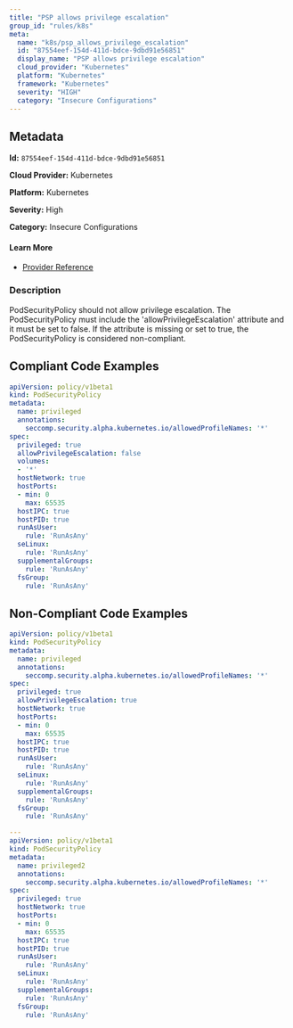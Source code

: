 ```yaml
---
title: "PSP allows privilege escalation"
group_id: "rules/k8s"
meta:
  name: "k8s/psp_allows_privilege_escalation"
  id: "87554eef-154d-411d-bdce-9dbd91e56851"
  display_name: "PSP allows privilege escalation"
  cloud_provider: "Kubernetes"
  platform: "Kubernetes"
  framework: "Kubernetes"
  severity: "HIGH"
  category: "Insecure Configurations"
---
```

## Metadata

**Id:** `87554eef-154d-411d-bdce-9dbd91e56851`

**Cloud Provider:** Kubernetes

**Platform:** Kubernetes

**Severity:** High

**Category:** Insecure Configurations

#### Learn More

 - [Provider Reference](https://kubernetes.io/docs/concepts/policy/pod-security-policy/)

### Description

 PodSecurityPolicy should not allow privilege escalation. The PodSecurityPolicy must include the 'allowPrivilegeEscalation' attribute and it must be set to false. If the attribute is missing or set to true, the PodSecurityPolicy is considered non-compliant.


## Compliant Code Examples
```yaml
apiVersion: policy/v1beta1
kind: PodSecurityPolicy
metadata:
  name: privileged
  annotations:
    seccomp.security.alpha.kubernetes.io/allowedProfileNames: '*'
spec:
  privileged: true
  allowPrivilegeEscalation: false
  volumes:
  - '*'
  hostNetwork: true
  hostPorts:
  - min: 0
    max: 65535
  hostIPC: true
  hostPID: true
  runAsUser:
    rule: 'RunAsAny'
  seLinux:
    rule: 'RunAsAny'
  supplementalGroups:
    rule: 'RunAsAny'
  fsGroup:
    rule: 'RunAsAny'
```
## Non-Compliant Code Examples
```yaml
apiVersion: policy/v1beta1
kind: PodSecurityPolicy
metadata:
  name: privileged
  annotations:
    seccomp.security.alpha.kubernetes.io/allowedProfileNames: '*'
spec:
  privileged: true
  allowPrivilegeEscalation: true
  hostNetwork: true
  hostPorts:
  - min: 0
    max: 65535
  hostIPC: true
  hostPID: true
  runAsUser:
    rule: 'RunAsAny'
  seLinux:
    rule: 'RunAsAny'
  supplementalGroups:
    rule: 'RunAsAny'
  fsGroup:
    rule: 'RunAsAny'

---
apiVersion: policy/v1beta1
kind: PodSecurityPolicy
metadata:
  name: privileged2
  annotations:
    seccomp.security.alpha.kubernetes.io/allowedProfileNames: '*'
spec:
  privileged: true
  hostNetwork: true
  hostPorts:
  - min: 0
    max: 65535
  hostIPC: true
  hostPID: true
  runAsUser:
    rule: 'RunAsAny'
  seLinux:
    rule: 'RunAsAny'
  supplementalGroups:
    rule: 'RunAsAny'
  fsGroup:
    rule: 'RunAsAny'
```